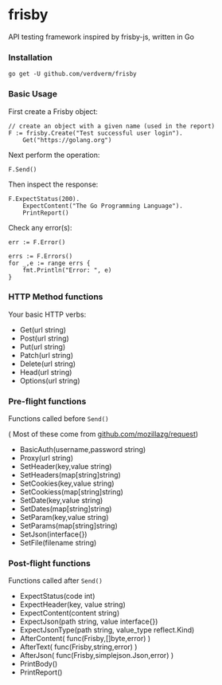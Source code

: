 # frisby
API testing framework inspired by frisby-js, written in Go



### Installation

```
go get -U github.com/verdverm/frisby
```

### Basic Usage

First create a Frisby object:

```
// create an object with a given name (used in the report)
F := frisby.Create("Test successful user login").
    Get("https://golang.org")
```

Next perform the operation:

```
F.Send()
```

Then inspect the response:

```
F.ExpectStatus(200).
    ExpectContent("The Go Programming Language").
    PrintReport()
```

Check any error(s):

`err := F.Error()`

```
errs := F.Errors()
for _,e := range errs {
	fmt.Println("Error: ", e)
}
```

### HTTP Method functions

Your basic HTTP verbs:

- Get(url string)
- Post(url string)
- Put(url string)
- Patch(url string)
- Delete(url string)
- Head(url string)
- Options(url string)

### Pre-flight functions

Functions called before `Send()`

( Most of these come from [github.com/mozillazg/request](https://github.com/mozillazg/request))

- BasicAuth(username,password string)
- Proxy(url string)
- SetHeader(key,value string)
- SetHeaders(map[string]string)
- SetCookies(key,value string)
- SetCookiess(map[string]string)
- SetDate(key,value string)
- SetDates(map[string]string)
- SetParam(key,value string)
- SetParams(map[string]string)
- SetJson(interface{})
- SetFile(filename string)


### Post-flight functions

Functions called after `Send()`

- ExpectStatus(code int)
- ExpectHeader(key, value string)
- ExpectContent(content string)
- ExpectJson(path string, value interface{})
- ExpectJsonType(path string, value_type reflect.Kind)
- AfterContent( func(Frisby,[]byte,error) )
- AfterText( func(Frisby,string,error) )
- AfterJson( func(Frisby,simplejson.Json,error) )
- PrintBody()
- PrintReport()


